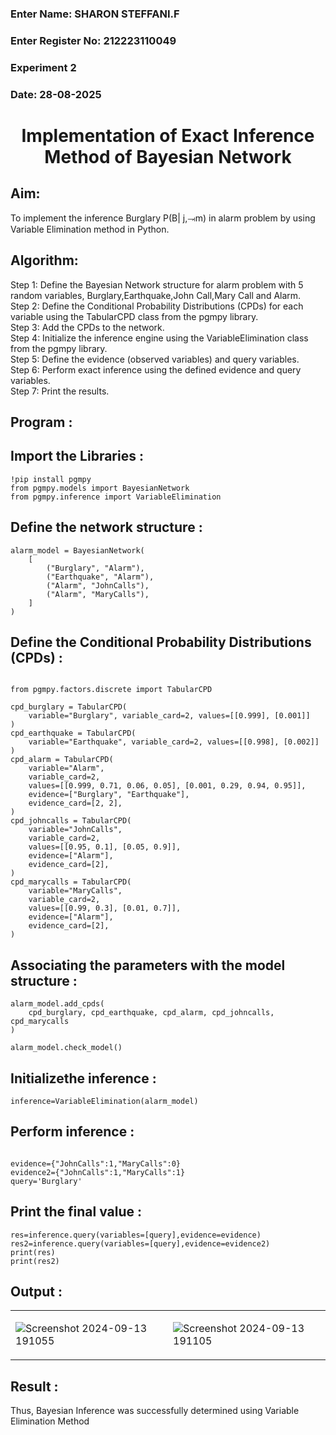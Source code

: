 <H3>Enter Name: SHARON STEFFANI.F</H3>
<H3>Enter Register No: 212223110049</H3>
<H3>Experiment 2</H3>
<H3>Date: 28-08-2025</H3>
<h1 align =center>Implementation of Exact Inference Method of Bayesian Network</h1>

## Aim:
To implement the inference Burglary P(B| j,⥗m) in alarm problem by using Variable Elimination method in Python.

## Algorithm:

Step 1: Define the Bayesian Network structure for alarm problem with 5 random variables, Burglary,Earthquake,John Call,Mary Call and Alarm.<br>
Step 2: Define the Conditional Probability Distributions (CPDs) for each variable using the TabularCPD class from the pgmpy library.<br>
Step 3: Add the CPDs to the network.<br>
Step 4: Initialize the inference engine using the VariableElimination class from the pgmpy library.<br>
Step 5: Define the evidence (observed variables) and query variables.<br>
Step 6: Perform exact inference using the defined evidence and query variables.<br>
Step 7: Print the results.<br>

## Program :
## Import the Libraries :
```
!pip install pgmpy 
from pgmpy.models import BayesianNetwork 
from pgmpy.inference import VariableElimination
```
## Define the network structure :
```
alarm_model = BayesianNetwork(
    [
        ("Burglary", "Alarm"),
        ("Earthquake", "Alarm"),
        ("Alarm", "JohnCalls"),
        ("Alarm", "MaryCalls"),
    ]
)
```
## Define the Conditional Probability Distributions (CPDs) :
```

from pgmpy.factors.discrete import TabularCPD

cpd_burglary = TabularCPD(
    variable="Burglary", variable_card=2, values=[[0.999], [0.001]]
)
cpd_earthquake = TabularCPD(
    variable="Earthquake", variable_card=2, values=[[0.998], [0.002]]
)
cpd_alarm = TabularCPD(
    variable="Alarm",
    variable_card=2,
    values=[[0.999, 0.71, 0.06, 0.05], [0.001, 0.29, 0.94, 0.95]],
    evidence=["Burglary", "Earthquake"],
    evidence_card=[2, 2],
)
cpd_johncalls = TabularCPD(
    variable="JohnCalls",
    variable_card=2,
    values=[[0.95, 0.1], [0.05, 0.9]],
    evidence=["Alarm"],
    evidence_card=[2],
)
cpd_marycalls = TabularCPD(
    variable="MaryCalls",
    variable_card=2,
    values=[[0.99, 0.3], [0.01, 0.7]],
    evidence=["Alarm"],
    evidence_card=[2],
)
```
## Associating the parameters with the model structure :
```
alarm_model.add_cpds(
    cpd_burglary, cpd_earthquake, cpd_alarm, cpd_johncalls, cpd_marycalls
)
```
```
alarm_model.check_model()
```
## Initializethe inference :
```
inference=VariableElimination(alarm_model)
```
## Perform inference :
```

evidence={"JohnCalls":1,"MaryCalls":0}
evidence2={"JohnCalls":1,"MaryCalls":1}
query='Burglary'
```
## Print the final value :
```
res=inference.query(variables=[query],evidence=evidence)
res2=inference.query(variables=[query],evidence=evidence2)
print(res)
print(res2)
```

## Output :
<table>
<tr>
<td>
  
  ![Screenshot 2024-09-13 191055](https://github.com/user-attachments/assets/ac3092aa-352a-4e7a-81dd-c6b040025827)

</td>
<td>
  
![Screenshot 2024-09-13 191105](https://github.com/user-attachments/assets/9883a160-b027-4ea3-93b7-92ea482b8a47)

</td>
</tr>
</table>

## Result :
Thus, Bayesian Inference was successfully determined using Variable Elimination Method

